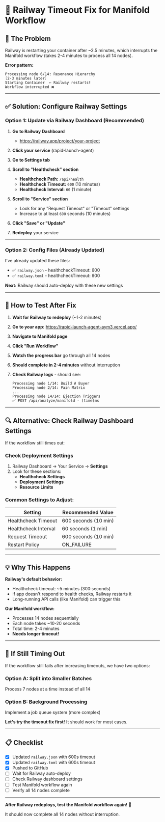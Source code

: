 # 🔧 Railway Timeout Fix for Manifold Workflow

## 🐛 The Problem

Railway is restarting your container after ~2.5 minutes, which interrupts the Manifold workflow (takes 2-4 minutes to process all 14 nodes).

**Error pattern:**
```
Processing node 6/14: Resonance Hierarchy
[2-3 minutes later]
Starting Container  ← Railway restarts!
Workflow interrupted ❌
```

---

## ✅ Solution: Configure Railway Settings

### Option 1: Update via Railway Dashboard (Recommended)

1. **Go to Railway Dashboard**
   - https://railway.app/project/your-project

2. **Click your service** (rapid-launch-agent)

3. **Go to Settings tab**

4. **Scroll to "Healthcheck" section**
   - **Healthcheck Path:** `/api/health`
   - **Healthcheck Timeout:** `600` (10 minutes)
   - **Healthcheck Interval:** `60` (1 minute)

5. **Scroll to "Service" section**
   - Look for any "Request Timeout" or "Timeout" settings
   - Increase to at least `600` seconds (10 minutes)

6. **Click "Save" or "Update"**

7. **Redeploy** your service

---

### Option 2: Config Files (Already Updated)

I've already updated these files:
- ✅ `railway.json` - healthcheckTimeout: 600
- ✅ `railway.toml` - healthcheckTimeout: 600

**Next:** Railway should auto-deploy with these new settings

---

## 🧪 How to Test After Fix

1. **Wait for Railway to redeploy** (~1-2 minutes)

2. **Go to your app:** https://rapid-launch-agent-aym3.vercel.app/

3. **Navigate to Manifold page**

4. **Click "Run Workflow"**

5. **Watch the progress bar** go through all 14 nodes

6. **Should complete in 2-4 minutes** without interruption

7. **Check Railway logs** - should see:
   ```
   Processing node 1/14: Build A Buyer
   Processing node 2/14: Pain Matrix
   ...
   Processing node 14/14: Ejection Triggers
   ✅ POST /api/analyze/manifold - [time]ms
   ```

---

## 🔍 Alternative: Check Railway Dashboard Settings

If the workflow still times out:

### Check Deployment Settings

1. Railway Dashboard → Your Service → **Settings**
2. Look for these sections:
   - **Healthcheck Settings**
   - **Deployment Settings**  
   - **Resource Limits**

### Common Settings to Adjust:

| Setting | Recommended Value |
|---------|------------------|
| Healthcheck Timeout | 600 seconds (10 min) |
| Healthcheck Interval | 60 seconds (1 min) |
| Request Timeout | 600 seconds (10 min) |
| Restart Policy | ON_FAILURE |

---

## 💡 Why This Happens

**Railway's default behavior:**
- Healthcheck timeout: ~5 minutes (300 seconds)
- If app doesn't respond to health checks, Railway restarts it
- Long-running API calls (like Manifold) can trigger this

**Our Manifold workflow:**
- Processes 14 nodes sequentially
- Each node takes ~10-20 seconds
- Total time: 2-4 minutes
- **Needs longer timeout!**

---

## 🚨 If Still Timing Out

If the workflow still fails after increasing timeouts, we have two options:

### Option A: Split into Smaller Batches
Process 7 nodes at a time instead of all 14

### Option B: Background Processing
Implement a job queue system (more complex)

**Let's try the timeout fix first!** It should work for most cases.

---

## 📋 Checklist

- [x] Updated `railway.json` with 600s timeout
- [x] Updated `railway.toml` with 600s timeout
- [x] Pushed to GitHub
- [ ] Wait for Railway auto-deploy
- [ ] Check Railway dashboard settings
- [ ] Test Manifold workflow again
- [ ] Verify all 14 nodes complete

---

**After Railway redeploys, test the Manifold workflow again!** 🚀

It should now complete all 14 nodes without interruption.

